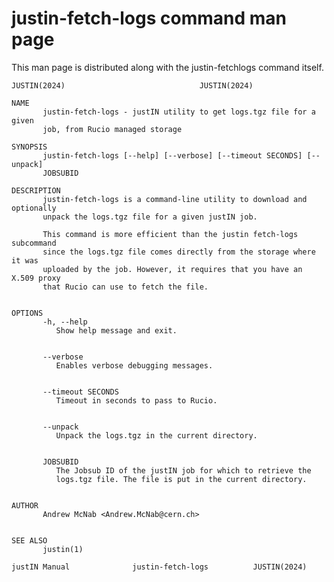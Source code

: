 # justin-fetch-logs command man page
This man page is distributed along with the 
justin-fetchlogs command itself.

    JUSTIN(2024)							  JUSTIN(2024)
    
    NAME
           justin-fetch-logs - justIN utility to get logs.tgz file for a given
           job, from Rucio managed storage
    
    SYNOPSIS
           justin-fetch-logs [--help] [--verbose] [--timeout SECONDS] [--unpack]
           JOBSUBID
    
    DESCRIPTION
           justin-fetch-logs is a command-line utility to download and optionally
           unpack the logs.tgz file for a given justIN job.
    
           This command is more efficient than the justin fetch-logs subcommand
           since the logs.tgz file comes directly from the storage where it was
           uploaded by the job. However, it requires that you have an X.509 proxy
           that Rucio can use to fetch the file.
    
    
    OPTIONS
           -h, --help
    	      Show help message and exit.
    
    
           --verbose
    	      Enables verbose debugging messages.
    
    
           --timeout SECONDS
    	      Timeout in seconds to pass to Rucio.
    
    
           --unpack
    	      Unpack the logs.tgz in the current directory.
    
    
           JOBSUBID
    	      The Jobsub ID of the justIN job for which to retrieve the
    	      logs.tgz file. The file is put in the current directory.
    
    
    AUTHOR
           Andrew McNab <Andrew.McNab@cern.ch>
    
    
    SEE ALSO
           justin(1)
    
    justIN Manual		       justin-fetch-logs		  JUSTIN(2024)

